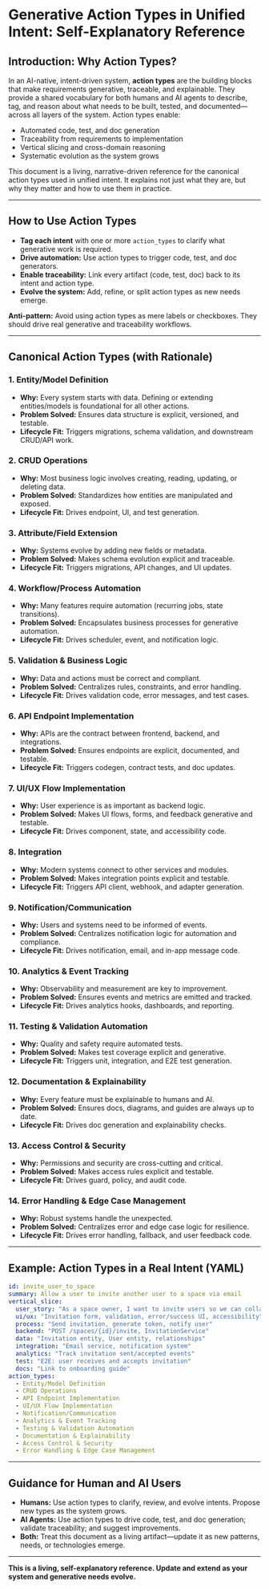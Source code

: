 # Generative Action Types in Unified Intent: Self-Explanatory Reference

## Introduction: Why Action Types?

In an AI-native, intent-driven system, **action types** are the building blocks that make requirements generative, traceable, and explainable. They provide a shared vocabulary for both humans and AI agents to describe, tag, and reason about what needs to be built, tested, and documented—across all layers of the system. Action types enable:
- Automated code, test, and doc generation
- Traceability from requirements to implementation
- Vertical slicing and cross-domain reasoning
- Systematic evolution as the system grows

This document is a living, narrative-driven reference for the canonical action types used in unified intent. It explains not just what they are, but why they matter and how to use them in practice.

---

## How to Use Action Types
- **Tag each intent** with one or more `action_types` to clarify what generative work is required.
- **Drive automation:** Use action types to trigger code, test, and doc generators.
- **Enable traceability:** Link every artifact (code, test, doc) back to its intent and action type.
- **Evolve the system:** Add, refine, or split action types as new needs emerge.

**Anti-pattern:** Avoid using action types as mere labels or checkboxes. They should drive real generative and traceability workflows.

---

## Canonical Action Types (with Rationale)

### 1. Entity/Model Definition
- **Why:** Every system starts with data. Defining or extending entities/models is foundational for all other actions.
- **Problem Solved:** Ensures data structure is explicit, versioned, and testable.
- **Lifecycle Fit:** Triggers migrations, schema validation, and downstream CRUD/API work.

### 2. CRUD Operations
- **Why:** Most business logic involves creating, reading, updating, or deleting data.
- **Problem Solved:** Standardizes how entities are manipulated and exposed.
- **Lifecycle Fit:** Drives endpoint, UI, and test generation.

### 3. Attribute/Field Extension
- **Why:** Systems evolve by adding new fields or metadata.
- **Problem Solved:** Makes schema evolution explicit and traceable.
- **Lifecycle Fit:** Triggers migrations, API changes, and UI updates.

### 4. Workflow/Process Automation
- **Why:** Many features require automation (recurring jobs, state transitions).
- **Problem Solved:** Encapsulates business processes for generative automation.
- **Lifecycle Fit:** Drives scheduler, event, and notification logic.

### 5. Validation & Business Logic
- **Why:** Data and actions must be correct and compliant.
- **Problem Solved:** Centralizes rules, constraints, and error handling.
- **Lifecycle Fit:** Drives validation code, error messages, and test cases.

### 6. API Endpoint Implementation
- **Why:** APIs are the contract between frontend, backend, and integrations.
- **Problem Solved:** Ensures endpoints are explicit, documented, and testable.
- **Lifecycle Fit:** Triggers codegen, contract tests, and doc updates.

### 7. UI/UX Flow Implementation
- **Why:** User experience is as important as backend logic.
- **Problem Solved:** Makes UI flows, forms, and feedback generative and testable.
- **Lifecycle Fit:** Drives component, state, and accessibility code.

### 8. Integration
- **Why:** Modern systems connect to other services and modules.
- **Problem Solved:** Makes integration points explicit and testable.
- **Lifecycle Fit:** Triggers API client, webhook, and adapter generation.

### 9. Notification/Communication
- **Why:** Users and systems need to be informed of events.
- **Problem Solved:** Centralizes notification logic for automation and compliance.
- **Lifecycle Fit:** Drives notification, email, and in-app message code.

### 10. Analytics & Event Tracking
- **Why:** Observability and measurement are key to improvement.
- **Problem Solved:** Ensures events and metrics are emitted and tracked.
- **Lifecycle Fit:** Drives analytics hooks, dashboards, and reporting.

### 11. Testing & Validation Automation
- **Why:** Quality and safety require automated tests.
- **Problem Solved:** Makes test coverage explicit and generative.
- **Lifecycle Fit:** Triggers unit, integration, and E2E test generation.

### 12. Documentation & Explainability
- **Why:** Every feature must be explainable to humans and AI.
- **Problem Solved:** Ensures docs, diagrams, and guides are always up to date.
- **Lifecycle Fit:** Drives doc generation and explainability checks.

### 13. Access Control & Security
- **Why:** Permissions and security are cross-cutting and critical.
- **Problem Solved:** Makes access rules explicit and testable.
- **Lifecycle Fit:** Drives guard, policy, and audit code.

### 14. Error Handling & Edge Case Management
- **Why:** Robust systems handle the unexpected.
- **Problem Solved:** Centralizes error and edge case logic for resilience.
- **Lifecycle Fit:** Drives error handling, fallback, and user feedback code.

---

## Example: Action Types in a Real Intent (YAML)

```yaml
id: invite_user_to_space
summary: Allow a user to invite another user to a space via email
vertical_slice:
  user_story: "As a space owner, I want to invite users so we can collaborate."
  ui/ux: "Invitation form, validation, error/success UI, accessibility"
  process: "Send invitation, generate token, notify user"
  backend: "POST /spaces/{id}/invite, InvitationService"
  data: "Invitation entity, User entity, relationships"
  integration: "Email service, notification system"
  analytics: "Track invitation sent/accepted events"
  test: "E2E: user receives and accepts invitation"
  docs: "Link to onboarding guide"
action_types:
  - Entity/Model Definition
  - CRUD Operations
  - API Endpoint Implementation
  - UI/UX Flow Implementation
  - Notification/Communication
  - Analytics & Event Tracking
  - Testing & Validation Automation
  - Documentation & Explainability
  - Access Control & Security
  - Error Handling & Edge Case Management
```

---

## Guidance for Human and AI Users
- **Humans:** Use action types to clarify, review, and evolve intents. Propose new types as the system grows.
- **AI Agents:** Use action types to drive code, test, and doc generation; validate traceability; and suggest improvements.
- **Both:** Treat this document as a living artifact—update it as new patterns, needs, or technologies emerge.

---

**This is a living, self-explanatory reference. Update and extend as your system and generative needs evolve.** 